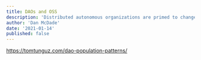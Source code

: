 ```yaml
---
title: DAOs and OSS
description: 'Distributed autonomous organizations are primed to change the way open source software exists.'
author: 'Dan McDade'
date: '2021-01-14'
published: false
---
```


https://tomtunguz.com/dao-population-patterns/